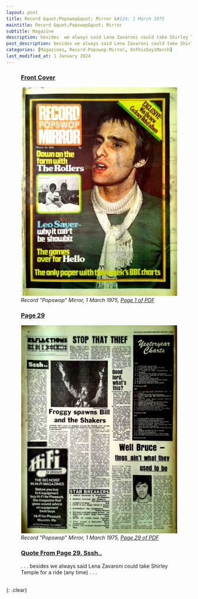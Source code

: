 ```yaml
---
layout: post
title: Record &quot;Popswop&quot; Mirror &#124; 1 March 1975
maintitle: Record &quot;Popswop&quot; Mirror
subtitle: Magazine
description: besides  we always said Lena Zavaroni could take Shirley Temple for a ride (any time).
post_description: besides we always said Lena Zavaroni could take Shirley Temple for a ride (any time).
categories: [Magazines, Record-Popswop-Mirror, OnThisDay1March]
last_modified_at: 1 January 2024
---
```


<figure class="fig1">
<h3 id="infobox1"><a href="#infobox1">Front Cover</a></h3>
<a href="/assets/images/magazines/1975-03-01-01-record-&-radio-mirror.png"><img src="/assets/images/magazines/1975-03-01-01-record-&-radio-mirror.png" class="full-width zoom-in" /></a>
<cite class="whitespace">Record &quot;Popswop&quot; Mirror, 1 March 1975,
<a class="external-link" href="https://www.worldradiohistory.com/UK/Record-Mirror/70s/75/Record-Mirror-1975-03-01.pdf">Page 1 of PDF</a></cite>
</figure>

<figure class="fig2">
<h3 id="infobox2"><a href="#infobox2">Page 29</a></h3>
<a href="/assets/images/magazines/1975-03-01-29-record-&-radio-mirror.png"><img src="/assets/images/magazines/1975-03-01-29-record-&-radio-mirror.png" class="full-width zoom-in" /></a>
<cite class="whitespace">Record &quot;Popswop&quot; Mirror, 1 March 1975,
<a class="external-link" href="https://www.worldradiohistory.com/UK/Record-Mirror/70s/75/Record-Mirror-1975-03-01.pdf#page=29">Page 29 of PDF</a></cite>
</figure>

<figure class="fig3">
<h3 id="infobox3"><a href="#infobox3">Quote From Page 29, Sssh..</a></h3>
<p>. . . besides we always said Lena Zavaroni could take Shirley Temple for a ride (any time) . . .</p>
</figure>

<br />{: .clear}

